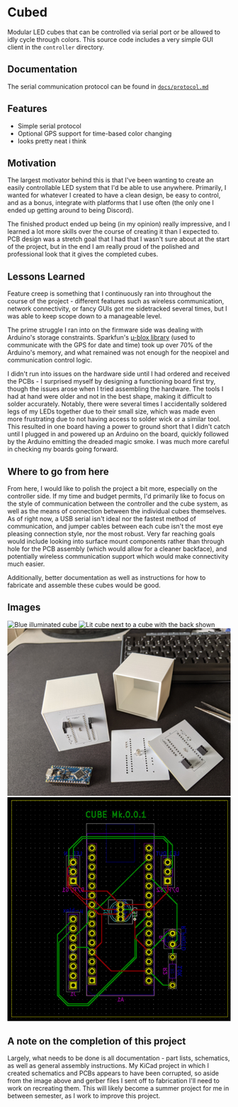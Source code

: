 # Cubed
Modular LED cubes that can be controlled via serial port or be allowed to idly
cycle through colors. This source code includes a very simple GUI client in the
`controller` directory.

## Documentation
The serial communication protocol can be found in [`docs/protocol.md`](docs/protocol.md)

## Features
- Simple serial protocol
- Optional GPS support for time-based color changing
- looks pretty neat i think

## Motivation
The largest motivator behind this is that I've been wanting to create an easily
controllable LED system that I'd be able to use anywhere. Primarily, I wanted
for whatever I created to have a clean design, be easy to control, and as a
bonus, integrate with platforms that I use often (the only one I ended up
getting around to being Discord).

The finished product ended up being (in my opinion) really impressive, and I
learned a lot more skills over the course of creating it than I expected to. PCB
design was a stretch goal that I had that I wasn't sure about at the start of
the project, but in the end I am really proud of the polished and professional
look that it gives the completed cubes.

## Lessons Learned
Feature creep is something that I continuously ran into throughout the course of
the project - different features such as wireless communication, network
connectivity, or fancy GUIs got me sidetracked several times, but I was able to
keep scope down to a manageable level.

The prime struggle I ran into on the firmware side was dealing with Arduino's
storage constraints. Sparkfun's [µ-blox library](https://github.com/sparkfun/SparkFun_u-blox_GNSS_Arduino_Library)
(used to communicate with the GPS for date and time) took up over 70% of the
Arduino's memory, and what remained was not enough for the neopixel and
communication control logic.

I didn't run into issues on the hardware side until I had ordered and received
the PCBs - I surprised myself by designing a functioning board first try, though
the issues arose when I tried assembling the hardware. The tools I had at hand
were older and not in the best shape, making it difficult to solder accurately.
Notably, there were several times I accidentally soldered legs of my LEDs
together due to their small size, which was made even more frustrating due to
not having access to solder wick or a similar tool. This resulted in one board
having a power to ground short that I didn't catch until I plugged in and
powered up an Arduino on the board, quickly followed by the Arduino emitting
the dreaded magic smoke. I was much more careful in checking my boards going
forward.

## Where to go from here
From here, I would like to polish the project a bit more, especially on the
controller side. If my time and budget permits, I'd primarily like to focus on
the style of communication between the controller and the cube system, as well
as the means of connection between the individual cubes themselves. As of right
now, a USB serial isn't ideal nor the fastest method of communication, and
jumper cables between each cube isn't the most eye pleasing connection style,
nor the most robust. Very far reaching goals would include looking into surface
mount components rather than through hole for the PCB assembly (which would
allow for a cleaner backface), and potentially wireless communication support
which would make connectivity much easier.

Additionally, better documentation as well as instructions for how to fabricate
and assemble these cubes would be good.


## Images
![Blue illuminated cube](images/cube.jpg)
![Lit cube next to a cube with the back shown](images/cube_back.jpg)
![Various parts of the cube next to each other](images/boards.jpg)
![Layout of the PCB](images/pcb.jpg)

## A note on the completion of this project
Largely, what needs to be done is all documentation - part lists, schematics, as
well as general assembly instructions. My KiCad project in which I created
schematics and PCBs appears to have been corrupted, so aside from the image
above and gerber files I sent off to fabrication I'll need to work on recreating
them. This will likely become a summer project for me in between semester, as I
work to improve this project.
